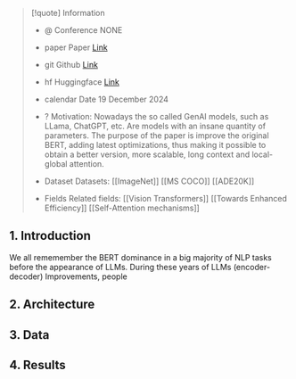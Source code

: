 > [!quote] Information 
> * @ Conference NONE 
> * paper Paper [Link](https://arxiv.org/pdf/2412.13663)
> * git Github [Link](https://github.com/AnswerDotAI/ModernBERT)
> * hf Huggingface [Link](https://huggingface.co/papers/2412.13663)
> * calendar Date 19 December 2024
> * ? Motivation: 
> 		Nowadays the so called GenAI models, such as LLama, ChatGPT, etc. Are models with an insane quantity of parameters. The purpose of the paper is improve the original BERT, adding latest optimizations, thus making it possible to obtain a better version, more scalable, long context and local-global attention.    
> *  Dataset Datasets:
> 	[[ImageNet]]
> 	[[MS COCO]]
> 	[[ADE20K]]
> 	
> * Fields Related fields: 
> 	[[Vision Transformers]]
> 	[[Towards Enhanced Efficiency]]
> 	[[Self-Attention mechanisms]]

## 1. Introduction

We all rememember the BERT dominance in a big majority of NLP tasks before the appearance of LLMs. During these years of LLMs (encoder-decoder) Improvements, people     
## 2. Architecture
## 3. Data
## 4. Results

